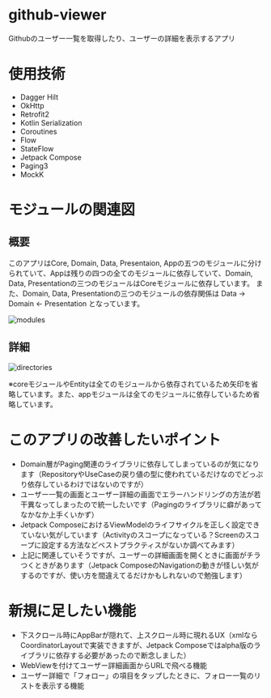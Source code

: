 # github-viewer
Githubのユーザー一覧を取得したり、ユーザーの詳細を表示するアプリ

# 使用技術
- Dagger Hilt
- OkHttp
- Retrofit2
- Kotlin Serialization
- Coroutines
- Flow
- StateFlow
- Jetpack Compose
- Paging3
- MockK

# モジュールの関連図
## 概要
このアプリはCore, Domain, Data, Presentaion, Appの五つのモジュールに分けられていて、Appは残りの四つの全てのモジュールに依存していて、Domain, Data, Presentationの三つのモジュールはCoreモジュールに依存しています。
また、Domain, Data, Presentationの三つのモジュールの依存関係は
Data -> Domain <- Presentation
となっています。

![modules](https://user-images.githubusercontent.com/88303689/166624713-7adeb862-7b73-4948-b4dd-c03424d1b380.png)

## 詳細
![directories](https://user-images.githubusercontent.com/88303689/166625871-7b482844-44d2-4f29-bf77-37be6e265a0a.png)

※coreモジュールやEntityは全てのモジュールから依存されているため矢印を省略しています。また、appモジュールは全てのモジュールに依存しているため省略しています。


# このアプリの改善したいポイント
- Domain層がPaging関連のライブラリに依存してしまっているのが気になります（RepositoryやUseCaseの戻り値の型に使われているだけなのでどっぷり依存しているわけではないのですが）
- ユーザー一覧の画面とユーザー詳細の画面でエラーハンドリングの方法が若干異なってしまったので統一したいです（Pagingのライブラリに癖があってなかなか上手くいかず）
- Jetpack ComposeにおけるViewModelのライフサイクルを正しく設定できていない気がしています（Activityのスコープになっている？Screenのスコープに設定する方法などベストプラクティスがないか調べてみます）
- 上記に関連していそうですが、ユーザーの詳細画面を開くときに画面がチラつくときがあります（Jetpack ComposeのNavigationの動きが怪しい気がするのですが、使い方を間違えてるだけかもしれないので勉強します）

# 新規に足したい機能
- 下スクロール時にAppBarが隠れて、上スクロール時に現れるUX（xmlならCoordinatorLayoutで実装できますが、Jetpack Composeではalpha版のライブラリに依存する必要があったので断念しました）
- WebViewを付けてユーザー詳細画面からURLで飛べる機能
- ユーザー詳細で「フォロー」の項目をタップしたときに、フォロー一覧のリストを表示する機能



